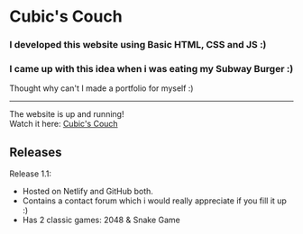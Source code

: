 # Cubic's Couch
### I developed this website using Basic HTML, CSS and JS :) <br>

### I came up with this idea when i was eating my Subway Burger :) <br>
Thought why can't I made a portfolio for myself :)

---
The website is up and running! <br>
Watch it here: [Cubic's Couch](https://cubicial.netlify.app)
## Releases

Release 1.1:
- Hosted on Netlify and GitHub both.
- Contains a contact forum which i would really appreciate if you fill it up :)
- Has 2 classic games: 2048 & Snake Game
